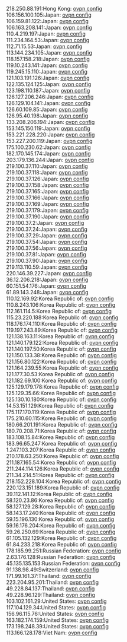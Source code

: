 218.250.88.191:Hong Kong: [ovpn config](vpn/218_250_88_191.ovpn)  
106.156.100.105:Japan: [ovpn config](vpn/106_156_100_105.ovpn)  
106.159.81.122:Japan: [ovpn config](vpn/106_159_81_122.ovpn)  
106.163.208.141:Japan: [ovpn config](vpn/106_163_208_141.ovpn)  
110.4.219.197:Japan: [ovpn config](vpn/110_4_219_197.ovpn)  
111.234.164.53:Japan: [ovpn config](vpn/111_234_164_53.ovpn)  
112.71.15.53:Japan: [ovpn config](vpn/112_71_15_53.ovpn)  
113.144.234.105:Japan: [ovpn config](vpn/113_144_234_105.ovpn)  
118.157.158.218:Japan: [ovpn config](vpn/118_157_158_218.ovpn)  
119.10.243.141:Japan: [ovpn config](vpn/119_10_243_141.ovpn)  
119.245.15.110:Japan: [ovpn config](vpn/119_245_15_110.ovpn)  
121.103.191.126:Japan: [ovpn config](vpn/121_103_191_126.ovpn)  
122.135.124.125:Japan: [ovpn config](vpn/122_135_124_125.ovpn)  
123.198.110.187:Japan: [ovpn config](vpn/123_198_110_187.ovpn)  
126.127.206.246:Japan: [ovpn config](vpn/126_127_206_246.ovpn)  
126.129.104.141:Japan: [ovpn config](vpn/126_129_104_141.ovpn)  
126.60.109.85:Japan: [ovpn config](vpn/126_60_109_85.ovpn)  
126.95.40.198:Japan: [ovpn config](vpn/126_95_40_198.ovpn)  
133.208.206.194:Japan: [ovpn config](vpn/133_208_206_194.ovpn)  
153.145.150.119:Japan: [ovpn config](vpn/153_145_150_119.ovpn)  
153.221.228.220:Japan: [ovpn config](vpn/153_221_228_220.ovpn)  
153.227.200.119:Japan: [ovpn config](vpn/153_227_200_119.ovpn)  
175.100.230.62:Japan: [ovpn config](vpn/175_100_230_62.ovpn)  
182.170.145.174:Japan: [ovpn config](vpn/182_170_145_174.ovpn)  
203.179.136.244:Japan: [ovpn config](vpn/203_179_136_244.ovpn)  
219.100.37.110:Japan: [ovpn config](vpn/219_100_37_110.ovpn)  
219.100.37.118:Japan: [ovpn config](vpn/219_100_37_118.ovpn)  
219.100.37.126:Japan: [ovpn config](vpn/219_100_37_126.ovpn)  
219.100.37.158:Japan: [ovpn config](vpn/219_100_37_158.ovpn)  
219.100.37.165:Japan: [ovpn config](vpn/219_100_37_165.ovpn)  
219.100.37.166:Japan: [ovpn config](vpn/219_100_37_166.ovpn)  
219.100.37.169:Japan: [ovpn config](vpn/219_100_37_169.ovpn)  
219.100.37.179:Japan: [ovpn config](vpn/219_100_37_179.ovpn)  
219.100.37.190:Japan: [ovpn config](vpn/219_100_37_190.ovpn)  
219.100.37.2:Japan: [ovpn config](vpn/219_100_37_2.ovpn)  
219.100.37.24:Japan: [ovpn config](vpn/219_100_37_24.ovpn)  
219.100.37.29:Japan: [ovpn config](vpn/219_100_37_29.ovpn)  
219.100.37.54:Japan: [ovpn config](vpn/219_100_37_54.ovpn)  
219.100.37.56:Japan: [ovpn config](vpn/219_100_37_56.ovpn)  
219.100.37.81:Japan: [ovpn config](vpn/219_100_37_81.ovpn)  
219.100.37.90:Japan: [ovpn config](vpn/219_100_37_90.ovpn)  
219.113.110.59:Japan: [ovpn config](vpn/219_113_110_59.ovpn)  
220.146.39.227:Japan: [ovpn config](vpn/220_146_39_227.ovpn)  
36.12.206.218:Japan: [ovpn config](vpn/36_12_206_218.ovpn)  
60.151.54.176:Japan: [ovpn config](vpn/60_151_54_176.ovpn)  
61.89.143.248:Japan: [ovpn config](vpn/61_89_143_248.ovpn)  
110.12.169.92:Korea Republic of: [ovpn config](vpn/110_12_169_92.ovpn)  
110.8.243.106:Korea Republic of: [ovpn config](vpn/110_8_243_106.ovpn)  
112.161.114.5:Korea Republic of: [ovpn config](vpn/112_161_114_5.ovpn)  
115.23.220.188:Korea Republic of: [ovpn config](vpn/115_23_220_188.ovpn)  
118.176.174.110:Korea Republic of: [ovpn config](vpn/118_176_174_110.ovpn)  
119.197.243.89:Korea Republic of: [ovpn config](vpn/119_197_243_89.ovpn)  
121.138.163.11:Korea Republic of: [ovpn config](vpn/121_138_163_11.ovpn)  
121.140.179.122:Korea Republic of: [ovpn config](vpn/121_140_179_122.ovpn)  
121.140.197.50:Korea Republic of: [ovpn config](vpn/121_140_197_50.ovpn)  
121.150.133.38:Korea Republic of: [ovpn config](vpn/121_150_133_38.ovpn)  
121.156.80.122:Korea Republic of: [ovpn config](vpn/121_156_80_122.ovpn)  
121.164.239.55:Korea Republic of: [ovpn config](vpn/121_164_239_55.ovpn)  
121.177.30.53:Korea Republic of: [ovpn config](vpn/121_177_30_53.ovpn)  
121.182.69.100:Korea Republic of: [ovpn config](vpn/121_182_69_100.ovpn)  
125.129.179.178:Korea Republic of: [ovpn config](vpn/125_129_179_178.ovpn)  
125.129.35.66:Korea Republic of: [ovpn config](vpn/125_129_35_66.ovpn)  
125.130.10.180:Korea Republic of: [ovpn config](vpn/125_130_10_180.ovpn)  
14.53.151.129:Korea Republic of: [ovpn config](vpn/14_53_151_129.ovpn)  
175.117.170.119:Korea Republic of: [ovpn config](vpn/175_117_170_119.ovpn)  
175.210.60.115:Korea Republic of: [ovpn config](vpn/175_210_60_115.ovpn)  
180.66.201.191:Korea Republic of: [ovpn config](vpn/180_66_201_191.ovpn)  
180.70.208.71:Korea Republic of: [ovpn config](vpn/180_70_208_71.ovpn)  
183.108.15.84:Korea Republic of: [ovpn config](vpn/183_108_15_84.ovpn)  
183.96.65.247:Korea Republic of: [ovpn config](vpn/183_96_65_247.ovpn)  
1.247.103.207:Korea Republic of: [ovpn config](vpn/1_247_103_207.ovpn)  
210.178.63.250:Korea Republic of: [ovpn config](vpn/210_178_63_250.ovpn)  
211.187.165.54:Korea Republic of: [ovpn config](vpn/211_187_165_54.ovpn)  
211.244.114.126:Korea Republic of: [ovpn config](vpn/211_244_114_126.ovpn)  
211.34.214.51:Korea Republic of: [ovpn config](vpn/211_34_214_51.ovpn)  
218.152.228.104:Korea Republic of: [ovpn config](vpn/218_152_228_104.ovpn)  
220.123.151.189:Korea Republic of: [ovpn config](vpn/220_123_151_189.ovpn)  
39.112.141.12:Korea Republic of: [ovpn config](vpn/39_112_141_12.ovpn)  
58.120.23.86:Korea Republic of: [ovpn config](vpn/58_120_23_86.ovpn)  
58.127.129.28:Korea Republic of: [ovpn config](vpn/58_127_129_28.ovpn)  
58.143.17.240:Korea Republic of: [ovpn config](vpn/58_143_17_240.ovpn)  
59.15.196.130:Korea Republic of: [ovpn config](vpn/59_15_196_130.ovpn)  
59.16.176.204:Korea Republic of: [ovpn config](vpn/59_16_176_204.ovpn)  
59.26.250.69:Korea Republic of: [ovpn config](vpn/59_26_250_69.ovpn)  
61.105.132.129:Korea Republic of: [ovpn config](vpn/61_105_132_129.ovpn)  
61.84.233.218:Korea Republic of: [ovpn config](vpn/61_84_233_218.ovpn)  
178.185.99.251:Russian Federation: [ovpn config](vpn/178_185_99_251.ovpn)  
2.63.176.128:Russian Federation: [ovpn config](vpn/2_63_176_128.ovpn)  
45.135.135.153:Russian Federation: [ovpn config](vpn/45_135_135_153.ovpn)  
91.138.98.49:Switzerland: [ovpn config](vpn/91_138_98_49.ovpn)  
171.99.161.37:Thailand: [ovpn config](vpn/171_99_161_37.ovpn)  
223.204.95.201:Thailand: [ovpn config](vpn/223_204_95_201.ovpn)  
49.228.84.137:Thailand: [ovpn config](vpn/49_228_84_137.ovpn)  
49.228.96.129:Thailand: [ovpn config](vpn/49_228_96_129.ovpn)  
103.102.161.29:United States: [ovpn config](vpn/103_102_161_29.ovpn)  
117.104.129.34:United States: [ovpn config](vpn/117_104_129_34.ovpn)  
156.96.115.76:United States: [ovpn config](vpn/156_96_115_76.ovpn)  
163.182.174.159:United States: [ovpn config](vpn/163_182_174_159.ovpn)  
173.198.248.39:United States: [ovpn config](vpn/173_198_248_39.ovpn)  
113.166.128.178:Viet Nam: [ovpn config](vpn/113_166_128_178.ovpn)  
